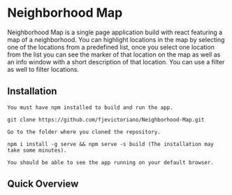 
# Neighborhood Map

Neighborhood Map  is a single page application build with react featuring a map of a neighborhood. You can highlight locations in the map by selecting one of the locations from a predefined list, once you select one location from the list you can see the marker of that location on the map as well as an info window with a short description of that location. You can use a filter as well to filter locations.

## Installation
```
You must have npm installed to build and run the app.

git clone https://github.com/fjevictoriano/Neighborhood-Map.git

Go to the folder where you cloned the repository.

npm i install -g serve && npm serve -s build (The installation may take some minutes).

You should be able to see the app running on your default browser. 

```

## Quick Overview
